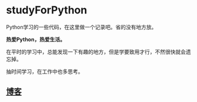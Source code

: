 # studyForPython

Python学习的一些代码，在这里做一个记录吧。省的没有地方放。

**热爱Python，热爱生活。**

在平时的学习中，总能发现一下有趣的地方，但是学要致用才行，不然很快就会遗忘掉。

抽时间学习，在工作中也多思考。

## [博客](https://suadminwen.github.io)

